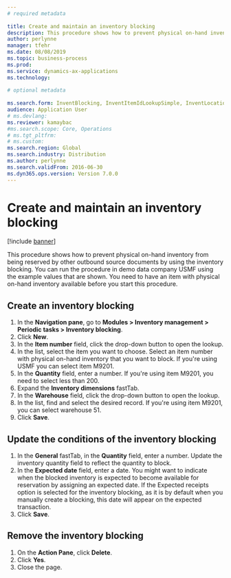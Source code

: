 ```yaml
--- 
# required metadata 
 
title: Create and maintain an inventory blocking
description: This procedure shows how to prevent physical on-hand inventory from being reserved by other outbound source documents by using the inventory blocking. 
author: perlynne
manager: tfehr 
ms.date: 08/08/2019
ms.topic: business-process 
ms.prod:  
ms.service: dynamics-ax-applications 
ms.technology:  
 
# optional metadata 
 
ms.search.form: InventBlocking, InventItemIdLookupSimple, InventLocationIdLookup   
audience: Application User 
# ms.devlang:  
ms.reviewer: kamaybac
#ms.search.scope: Core, Operations 
# ms.tgt_pltfrm:  
# ms.custom:  
ms.search.region: Global
ms.search.industry: Distribution
ms.author: perlynne
ms.search.validFrom: 2016-06-30 
ms.dyn365.ops.version: Version 7.0.0 
---
```

# Create and maintain an inventory blocking

[!include [banner](../../includes/banner.md)]

This procedure shows how to prevent physical on-hand inventory from being reserved by other outbound source documents by using the inventory blocking. You can run the procedure in demo data company USMF using the example values that are shown. You need to have an item with physical on-hand inventory available before you start this procedure.


## Create an inventory blocking
1. In the **Navigation pane**, go to **Modules > Inventory management > Periodic tasks > Inventory blocking**.
2. Click **New**.
3. In the **Item number** field, click the drop-down button to open the lookup.
4. In the list, select the item you want to choose. Select an item number with physical on-hand inventory that you want to block. If you're using USMF you can select item M9201.  
5. In the **Quantity** field, enter a number. If you're using item M9201, you need to select less than 200.
6. Expand the **Inventory dimensions** fastTab.
7. In the **Warehouse** field, click the drop-down button to open the lookup.
8. In the list, find and select the desired record. If you're using item M9201, you can select warehouse 51.  
9. Click **Save**.

## Update the conditions of the inventory blocking
1. In the **General** fastTab, in the **Quantity** field, enter a number. Update the inventory quantity field to reflect the quantity to block.  
2. In the **Expected date** field, enter a date. You might want to indicate when the blocked inventory is expected to become available for reservation by assigning an expected date. If the Expected receipts option is selected for the inventory blocking, as it is by default when you manually create a blocking, this date will appear on the expected transaction.  
3. Click **Save**.

## Remove the inventory blocking
1. On the **Action Pane**, click **Delete**.
2. Click **Yes**.
3. Close the page.

